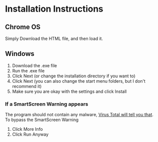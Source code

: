 # Installation Instructions
## Chrome OS
Simply Download the HTML file, and then load it.
## Windows
1. Download the .exe file
2. Run the .exe file
3. Click Next (or change the installation directory if you want to)
4. Click Next (you can also change the start menu folders, but I don't recommend it)
5. Make sure you are okay with the settings and click Install
### If a SmartScreen Warning appears
The program should not contain any malware, [Virus Total will tell you that](https://www.virustotal.com/gui/file/0aca356a92d5697cdd2c27db48c2cf875d30230b78b1204e05153be311d09e7f?nocache=1). To bypass the SmartScreen Warning
1. Click More Info
2. Click Run Anyway

